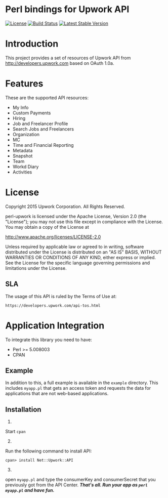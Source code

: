 Perl bindings for Upwork API
============

[![License](http://img.shields.io/packagist/l/upwork/php-upwork.svg)](http://www.apache.org/licenses/LICENSE-2.0.html)
[![Build Status](https://travis-ci.org/upwork/perl-upwork.svg)](https://travis-ci.org/upwork/perl-upwork)
[![Latest Stable Version](https://poser.pugx.org/upwork/perl-upwork/v/stable.svg)](https://github.com/upwork/perl-upwork/releases)

# Introduction
This project provides a set of resources of Upwork API from http://developers.upwork.com
 based on OAuth 1.0a.

# Features
These are the supported API resources:

* My Info
* Custom Payments
* Hiring
* Job and Freelancer Profile
* Search Jobs and Freelancers
* Organization
* MC
* Time and Financial Reporting
* Metadata
* Snapshot
* Team
* Workd Diary
* Activities

# License

Copyright 2015 Upwork Corporation. All Rights Reserved.

perl-upwork is licensed under the Apache License, Version 2.0 (the "License");
you may not use this file except in compliance with the License.
You may obtain a copy of the License at

http://www.apache.org/licenses/LICENSE-2.0

Unless required by applicable law or agreed to in writing, software
distributed under the License is distributed on an "AS IS" BASIS,
WITHOUT WARRANTIES OR CONDITIONS OF ANY KIND, either express or implied.
See the License for the specific language governing permissions and
limitations under the License.

## SLA
The usage of this API is ruled by the Terms of Use at:

    https://developers.upwork.com/api-tos.html

# Application Integration
To integrate this library you need to have:

* Perl >= 5.008003
* CPAN

## Example
In addition to this, a full example is available in the `example` directory. 
This includes `myapp.pl` that gets an access token and requests the data
for applications that are not web-based applications.

## Installation
1.
Start `cpan`

2.
Run the following command to install API:
```
cpan> install Net::Upwork::API
```

3.
open `myapp.pl` and type the consumerKey and consumerSecret that you previously got from the API Center.
***That's all. Run your app as `perl myapp.pl` and have fun.***
